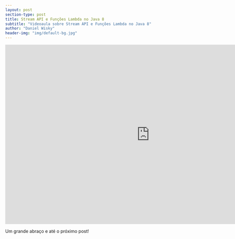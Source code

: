 ```yaml
---
layout: post
section-type: post
title: Stream API e Funções Lambda no Java 8
subtitle: "Videoaula sobre Stream API e Funções Lambda no Java 8"
author: "Daniel Wisky"
header-img: "img/default-bg.jpg"
---
```


<iframe width="917" height="573" src="https://www.youtube.com/embed/jNz8IVXkV6A" frameborder="0" allow="accelerometer; autoplay; encrypted-media; gyroscope; picture-in-picture" allowfullscreen></iframe>

Um grande abraço e até o próximo post!
